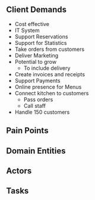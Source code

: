 ## Client Demands
- Cost effective
- IT System
- Support Reservations
- Support for Statistics
- Take orders from customers
- Deliver Marketing
- Potential to grow
    - To include delivery
- Create invoices and receipts
- Support Payments
- Online presence for Menus
- Connect kitchen to customers
    - Pass orders
    - Call staff
- Handle 150 customers

## Pain Points


## Domain Entities

## Actors

## Tasks

